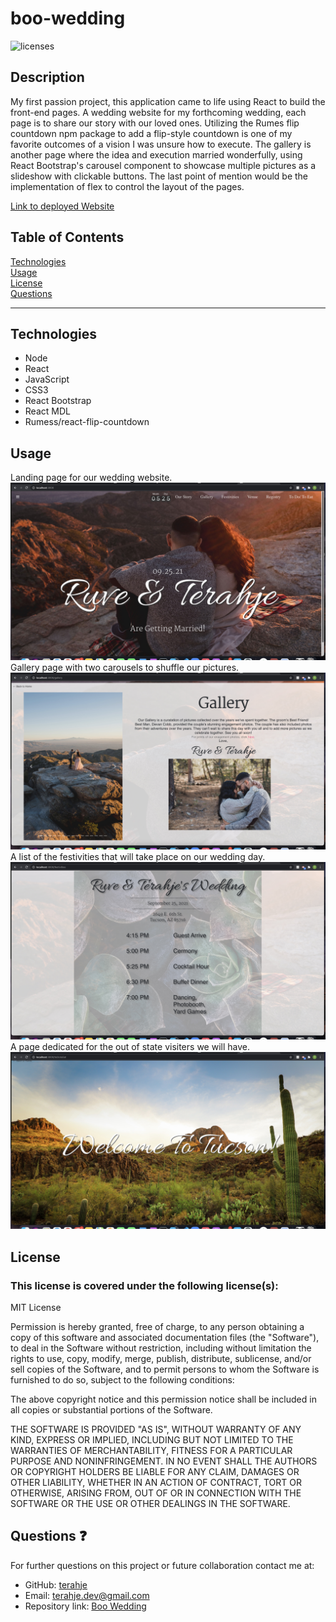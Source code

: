 # boo-wedding

![licenses](https://img.shields.io/badge/License-MIT_License-blue.svg)

## Description

My first passion project, this application came to life using React to build the front-end pages. A wedding website for my forthcoming wedding, each page is to share our story with our loved ones. Utilizing the Rumes flip countdown npm package to add a flip-style countdown is one of my favorite outcomes of a vision I was unsure how to execute. The gallery is another page where the idea and execution married wonderfully, using React Bootstrap's carousel component to showcase multiple pictures as a slideshow with clickable buttons. The last point of mention would be the implementation of flex to control the layout of the pages.

[Link to deployed Website](http://rtg-wedding.herokuapp.com)

## Table of Contents

[Technologies](#technologies)<br>
[Usage](#usage)<br>
[License](#license)<br>
[Questions](#questions)<br>

---

## Technologies

- Node
- React
- JavaScript
- CSS3
- React Bootstrap
- React MDL
- Rumess/react-flip-countdown

## Usage

Landing page for our wedding website.
![](/assets/images/landingP.jpg)
Gallery page with two carousels to shuffle our pictures.
![](/assets/images/galleryP.jpg)
A list of the festivities that will take place on our wedding day.
![](/assets/images/festP.jpg)
A page dedicated for the out of state visiters we will have.
![](/assets/images/todoP.jpg)

## License

### This license is covered under the following license(s):

MIT License

Permission is hereby granted, free of charge, to any person obtaining a copy
of this software and associated documentation files (the "Software"), to deal
in the Software without restriction, including without limitation the rights
to use, copy, modify, merge, publish, distribute, sublicense, and/or sell
copies of the Software, and to permit persons to whom the Software is
furnished to do so, subject to the following conditions:

The above copyright notice and this permission notice shall be included in all
copies or substantial portions of the Software.

THE SOFTWARE IS PROVIDED "AS IS", WITHOUT WARRANTY OF ANY KIND, EXPRESS OR
IMPLIED, INCLUDING BUT NOT LIMITED TO THE WARRANTIES OF MERCHANTABILITY,
FITNESS FOR A PARTICULAR PURPOSE AND NONINFRINGEMENT. IN NO EVENT SHALL THE
AUTHORS OR COPYRIGHT HOLDERS BE LIABLE FOR ANY CLAIM, DAMAGES OR OTHER
LIABILITY, WHETHER IN AN ACTION OF CONTRACT, TORT OR OTHERWISE, ARISING FROM,
OUT OF OR IN CONNECTION WITH THE SOFTWARE OR THE USE OR OTHER DEALINGS IN THE
SOFTWARE.

## Questions :question:

For further questions on this project or future collaboration contact me at:<br>

- GitHub: [terahje](https://github.com/terahje)
- Email: terahje.dev@gmail.com
- Repository link: [Boo Wedding](https://github.com/terahje/boo-wedding)
